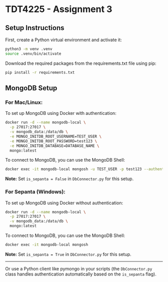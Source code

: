 # TDT4225 - Assignment 3

## Setup Instructions

First, create a Python virtual environment and activate it:

```bash
python3 -m venv .venv
source .venv/bin/activate
```

Download the required packages from the requirements.txt file using pip:

```bash
pip install -r requirements.txt
```

## MongoDB Setup

### For Mac/Linux:

To set up MongoDB using Docker with authentication:

```bash
docker run -d --name mongodb-local \
  -p 27017:27017 \
  -v mongodb_data:/data/db \
  -e MONGO_INITDB_ROOT_USERNAME=TEST_USER \
  -e MONGO_INITDB_ROOT_PASSWORD=test123 \
  -e MONGO_INITDB_DATABASE=DATABASE_NAME \
  mongo:latest
```

To connect to MongoDB, you can use the MongoDB Shell:

```bash
docker exec -it mongodb-local mongosh -u TEST_USER -p test123 --authenticationDatabase admin
```

**Note:** Set `is_sepanta = False` in `DbConnector.py` for this setup.

### For Sepanta (Windows):

To set up MongoDB using Docker without authentication:

```bash
docker run -d --name mongodb-local \
  -p 27017:27017 \
  -v mongodb_data:/data/db \
  mongo:latest
```

To connect to MongoDB, you can use the MongoDB Shell:

```bash
docker exec -it mongodb-local mongosh
```

**Note:** Set `is_sepanta = True` in `DbConnector.py` for this setup.

---

Or use a Python client like pymongo in your scripts (the `DbConnector.py` class handles authentication automatically based on the `is_sepanta` flag).
